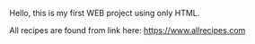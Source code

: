 Hello, this is my first WEB project using only HTML.

All recipes are found from link here: https://www.allrecipes.com
